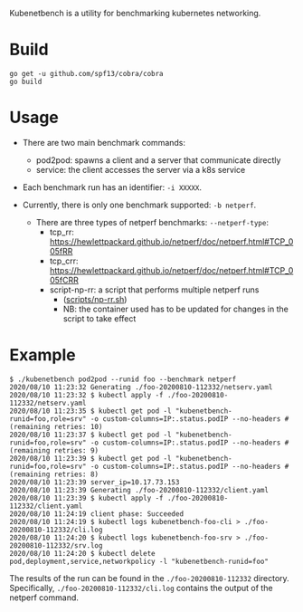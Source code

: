 
Kubenetbench is a utility for benchmarking kubernetes networking.

# Build


```
go get -u github.com/spf13/cobra/cobra
go build
```

# Usage

* There are two main benchmark commands:
  * pod2pod: spawns a client and a server that communicate directly
  * service: the client accesses the server via a k8s service

* Each benchmark run has an identifier: `-i XXXXX`.

* Currently, there is only one benchmark supported: `-b netperf`. 
  * There are three types of netperf benchmarks: `--netperf-type`:
     * tcp_rr: https://hewlettpackard.github.io/netperf/doc/netperf.html#TCP_005fRR
     * tcp_crr: https://hewlettpackard.github.io/netperf/doc/netperf.html#TCP_005fCRR
     * script-np-rr: a script that performs multiple netperf runs
       * ([scripts/np-rr.sh](scripts/np-rr.sh))
       * NB: the container used has to be updated for changes in the script to take
         effect

# Example

```
$ ./kubenetbench pod2pod --runid foo --benchmark netperf
2020/08/10 11:23:32 Generating ./foo-20200810-112332/netserv.yaml
2020/08/10 11:23:32 $ kubectl apply -f ./foo-20200810-112332/netserv.yaml 
2020/08/10 11:23:35 $ kubectl get pod -l "kubenetbench-runid=foo,role=srv" -o custom-columns=IP:.status.podIP --no-headers # (remaining retries: 10)
2020/08/10 11:23:37 $ kubectl get pod -l "kubenetbench-runid=foo,role=srv" -o custom-columns=IP:.status.podIP --no-headers # (remaining retries: 9)
2020/08/10 11:23:39 $ kubectl get pod -l "kubenetbench-runid=foo,role=srv" -o custom-columns=IP:.status.podIP --no-headers # (remaining retries: 8)
2020/08/10 11:23:39 server_ip=10.17.73.153
2020/08/10 11:23:39 Generating ./foo-20200810-112332/client.yaml
2020/08/10 11:23:39 $ kubectl apply -f ./foo-20200810-112332/client.yaml 
2020/08/10 11:24:19 client phase: Succeeded
2020/08/10 11:24:19 $ kubectl logs kubenetbench-foo-cli > ./foo-20200810-112332/cli.log 
2020/08/10 11:24:20 $ kubectl logs kubenetbench-foo-srv > ./foo-20200810-112332/srv.log 
2020/08/10 11:24:20 $ kubectl delete pod,deployment,service,networkpolicy -l "kubenetbench-runid=foo"
```

The results of the run can be found in the  `./foo-20200810-112332` directory.
Specifically, `./foo-20200810-112332/cli.log` contains the output of the netperf
command.

